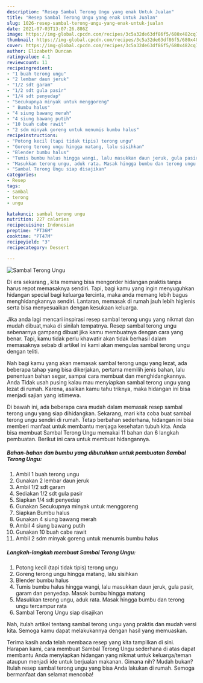 ```yaml
---
description: "Resep Sambal Terong Ungu yang enak Untuk Jualan"
title: "Resep Sambal Terong Ungu yang enak Untuk Jualan"
slug: 1026-resep-sambal-terong-ungu-yang-enak-untuk-jualan
date: 2021-07-03T13:07:26.886Z
image: https://img-global.cpcdn.com/recipes/3c5a32de63df86f5/680x482cq70/sambal-terong-ungu-foto-resep-utama.jpg
thumbnail: https://img-global.cpcdn.com/recipes/3c5a32de63df86f5/680x482cq70/sambal-terong-ungu-foto-resep-utama.jpg
cover: https://img-global.cpcdn.com/recipes/3c5a32de63df86f5/680x482cq70/sambal-terong-ungu-foto-resep-utama.jpg
author: Elizabeth Duncan
ratingvalue: 4.1
reviewcount: 11
recipeingredient:
- "1 buah terong ungu"
- "2 lembar daun jeruk"
- "1/2 sdt garam"
- "1/2 sdt gula pasir"
- "1/4 sdt penyedap"
- "Secukupnya minyak untuk menggoreng"
- " Bumbu halus"
- "4 siung bawang merah"
- "4 siung bawang putih"
- "10 buah cabe rawit"
- "2 sdm minyak goreng untuk menumis bumbu halus"
recipeinstructions:
- "Potong kecil (tapi tidak tipis) terong ungu"
- "Goreng terong ungu hingga matang, lalu sisihkan"
- "Blender bumbu halus"
- "Tumis bumbu halus hingga wangi, lalu masukkan daun jeruk, gula pasir, garam dan penyedap. Masak bumbu hingga matang"
- "Masukkan terong ungu, aduk rata. Masak hingga bumbu dan terong ungu tercampur rata"
- "Sambal Terong Ungu siap disajikan"
categories:
- Resep
tags:
- sambal
- terong
- ungu

katakunci: sambal terong ungu 
nutrition: 227 calories
recipecuisine: Indonesian
preptime: "PT36M"
cooktime: "PT47M"
recipeyield: "3"
recipecategory: Dessert

---
```



![Sambal Terong Ungu](https://img-global.cpcdn.com/recipes/3c5a32de63df86f5/680x482cq70/sambal-terong-ungu-foto-resep-utama.jpg)

Di era  sekarang , kita memang bisa mengorder hidangan praktis tanpa harus repot memasaknya sendiri. Tapi, bagi kamu yang ingin menyuguhkan hidangan special bagi keluarga tercinta, maka anda memang lebih bagus menghidangkannya sendiri. Lantaran, memasak di rumah jauh lebih higienis serta bisa menyesuaikan dengan kesukaan keluarga.

Jika anda lagi mencari inspirasi resep sambal terong ungu yang nikmat dan mudah dibuat,maka di sinilah tempatnya. Resep sambal terong ungu  sebenarnya gampang dibuat jika kamu membuatnya dengan cara yang benar. Tapi, kamu tidak perlu khawatir akan tidak berhasil dalam memasaknya 
sebab di artikel ini kami akan mengulas sambal terong ungu dengan teliti.  



Nah bagi kamu yang akan memasak sambal terong ungu yang lezat, ada beberapa tahap yang bisa dikerjakan, pertama memilih jenis bahan, lalu penentuan bahan segar, sampai cara membuat dan menghidangkannya. Anda Tidak usah pusing kalau mau menyiapkan sambal terong ungu yang lezat di rumah. Karena, asalkan kamu  tahu triknya, maka hidangan ini bisa menjadi sajian yang istimewa.

Di bawah ini, ada beberapa cara mudah dalam memasak resep sambal terong ungu yang siap dihidangkan. Sekarang, mari kita coba buat sambal terong ungu sendiri di rumah. Tetap berbahan sederhana, hidangan ini bisa memberi manfaat untuk membantu menjaga kesehatan tubuh kita. Anda bisa membuat Sambal Terong Ungu memakai 11 bahan dan 6 langkah pembuatan. Berikut ini cara untuk membuat hidangannya.

<!--inarticleads1-->

##### Bahan-bahan dan bumbu yang dibutuhkan untuk pembuatan Sambal Terong Ungu:

1. Ambil 1 buah terong ungu
1. Gunakan 2 lembar daun jeruk
1. Ambil 1/2 sdt garam
1. Sediakan 1/2 sdt gula pasir
1. Siapkan 1/4 sdt penyedap
1. Gunakan Secukupnya minyak untuk menggoreng
1. Siapkan  Bumbu halus
1. Gunakan 4 siung bawang merah
1. Ambil 4 siung bawang putih
1. Gunakan 10 buah cabe rawit
1. Ambil 2 sdm minyak goreng untuk menumis bumbu halus




<!--inarticleads2-->

##### Langkah-langkah membuat Sambal Terong Ungu:

1. Potong kecil (tapi tidak tipis) terong ungu
1. Goreng terong ungu hingga matang, lalu sisihkan
1. Blender bumbu halus
1. Tumis bumbu halus hingga wangi, lalu masukkan daun jeruk, gula pasir, garam dan penyedap. Masak bumbu hingga matang
1. Masukkan terong ungu, aduk rata. Masak hingga bumbu dan terong ungu tercampur rata
1. Sambal Terong Ungu siap disajikan




Nah, itulah artikel tentang  sambal terong ungu  yang praktis dan mudah versi kita. Semoga kamu dapat melakukannya dengan hasil yang memuaskan. 

Terima kasih anda telah membaca resep yang kita tampilkan di sini. Harapan kami, cara membuat  Sambal Terong Ungu sederhana di atas dapat membantu Anda menyiapkan hidangan yang nikmat untuk keluarga/teman ataupun menjadi ide untuk berjualan makanan. Gimana nih? Mudah bukan? Itulah resep sambal terong ungu yang bisa Anda lakukan di rumah. Semoga bermanfaat dan selamat mencoba!

